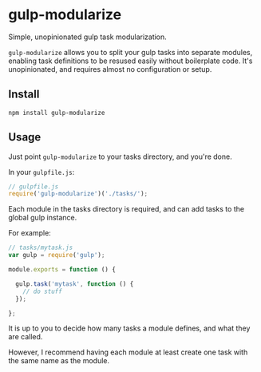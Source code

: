 gulp-modularize
===============

Simple, unopinionated gulp task modularization.

`gulp-modularize` allows you to split your gulp tasks into separate modules, enabling task definitions to be resused easily without boilerplate code. It's unopinionated, and requires almost no configuration or setup.

## Install

```
npm install gulp-modularize
```

## Usage

Just point `gulp-modularize` to your tasks directory, and you're done.

In your `gulpfile.js`:

```javascript
// gulpfile.js
require('gulp-modularize')('./tasks/');
```

Each module in the tasks directory is required, and can add tasks to the global gulp instance.

For example:

```javascript
// tasks/mytask.js
var gulp = require('gulp');

module.exports = function () {

  gulp.task('mytask', function () {
    // do stuff
  });

};
```

It is up to you to decide how many tasks a module defines, and what they are called.

However, I recommend having each module at least create one task with the same name as the module.
